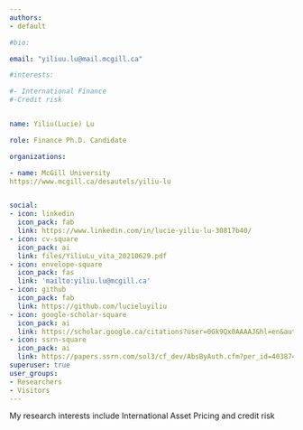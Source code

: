 ```yaml
---
authors:
- default

#bio:

email: "yiliuu.lu@mail.mcgill.ca"

#interests:

#- International Finance
#-Credit risk


name: Yiliu(Lucie) Lu

role: Finance Ph.D. Candidate

organizations:

- name: McGill University
https://www.mcgill.ca/desautels/yiliu-lu


social:
- icon: linkedin
  icon_pack: fab
  link: https://www.linkedin.com/in/lucie-yiliu-lu-30817b40/
- icon: cv-square
  icon_pack: ai
  link: files/YiliuLu_vita_20210629.pdf
- icon: envelope-square
  icon_pack: fas
  link: 'mailto:yiliu.lu@mcgill.ca'
- icon: github
  icon_pack: fab
  link: https://github.com/lucieluyiliu
- icon: google-scholar-square
  icon_pack: ai
  link: https://scholar.google.ca/citations?user=0Gk9Qx0AAAAJ&hl=en&authuser=1
- icon: ssrn-square
  icon_pack: ai
  link: https://papers.ssrn.com/sol3/cf_dev/AbsByAuth.cfm?per_id=4038745
superuser: true
user_groups:
- Researchers
- Visitors
---
```

My research interests include International Asset Pricing and credit risk
